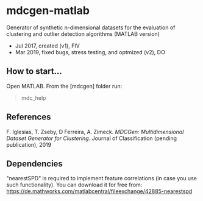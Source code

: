 # mdcgen-matlab
Generator of synthetic n-dimensional datasets for the evaluation of clustering and outlier
detection algorithms (MATLAB version)

- Jul 2017, created (v1), FIV
- Mar 2019, fixed bugs, stress testing, and optmized (v2), DO 

## How to start...
Open MATLAB. From the [mdcgen] folder run:
> mdc_help 

## References 
F. Iglesias, T. Zseby, D Ferreira, A. Zimeck. *MDCGen: Multidimensional Dataset Generator for
Clustering*. Journal of Classification (pending publication), 2019

## Dependencies
"nearestSPD" is required to implement feature correlations (in case you use such functionality). 
You can download it for free from: https://de.mathworks.com/matlabcentral/fileexchange/42885-nearestspd



